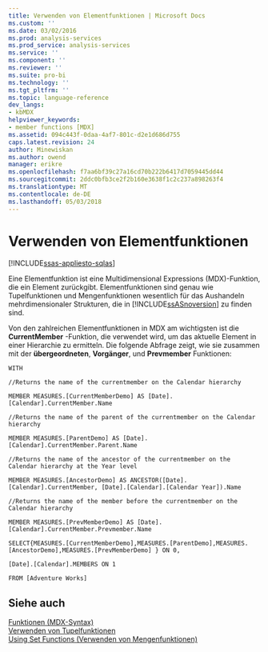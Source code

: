 ```yaml
---
title: Verwenden von Elementfunktionen | Microsoft Docs
ms.custom: ''
ms.date: 03/02/2016
ms.prod: analysis-services
ms.prod_service: analysis-services
ms.service: ''
ms.component: ''
ms.reviewer: ''
ms.suite: pro-bi
ms.technology: ''
ms.tgt_pltfrm: ''
ms.topic: language-reference
dev_langs:
- kbMDX
helpviewer_keywords:
- member functions [MDX]
ms.assetid: 094c443f-0daa-4af7-801c-d2e1d686d755
caps.latest.revision: 24
author: Minewiskan
ms.author: owend
manager: erikre
ms.openlocfilehash: f7aa6bf39c27a16cd70b222b6417d7059445dd44
ms.sourcegitcommit: 2ddc0bfb3ce2f2b160e3638f1c2c237a898263f4
ms.translationtype: MT
ms.contentlocale: de-DE
ms.lasthandoff: 05/03/2018
---
```

# <a name="using-member-functions"></a>Verwenden von Elementfunktionen
[!INCLUDE[ssas-appliesto-sqlas](../includes/ssas-appliesto-sqlas.md)]

  Eine Elementfunktion ist eine Multidimensional Expressions (MDX)-Funktion, die ein Element zurückgibt. Elementfunktionen sind genau wie Tupelfunktionen und Mengenfunktionen wesentlich für das Aushandeln mehrdimensionaler Strukturen, die in [!INCLUDE[ssASnoversion](../includes/ssasnoversion-md.md)] zu finden sind.  
  
 Von den zahlreichen Elementfunktionen in MDX am wichtigsten ist die **CurrentMember** -Funktion, die verwendet wird, um das aktuelle Element in einer Hierarchie zu ermitteln. Die folgende Abfrage zeigt, wie sie zusammen mit der **übergeordneten**, **Vorgänger**, und **Prevmember** Funktionen:  
  
 `WITH`  
  
 `//Returns the name of the currentmember on the Calendar hierarchy`  
  
 `MEMBER MEASURES.[CurrentMemberDemo] AS [Date].[Calendar].CurrentMember.Name`  
  
 `//Returns the name of the parent of the currentmember on the Calendar hierarchy`  
  
 `MEMBER MEASURES.[ParentDemo] AS [Date].[Calendar].CurrentMember.Parent.Name`  
  
 `//Returns the name of the ancestor of the currentmember on the Calendar hierarchy at the Year level`  
  
 `MEMBER MEASURES.[AncestorDemo] AS ANCESTOR([Date].[Calendar].CurrentMember, [Date].[Calendar].[Calendar Year]).Name`  
  
 `//Returns the name of the member before the currentmember on the Calendar hierarchy`  
  
 `MEMBER MEASURES.[PrevMemberDemo] AS [Date].[Calendar].CurrentMember.Prevmember.Name`  
  
 `SELECT{MEASURES.[CurrentMemberDemo],MEASURES.[ParentDemo],MEASURES.[AncestorDemo],MEASURES.[PrevMemberDemo] } ON 0,`  
  
 `[Date].[Calendar].MEMBERS ON 1`  
  
 `FROM [Adventure Works]`  
  
## <a name="see-also"></a>Siehe auch  
 [Funktionen &#40;MDX-Syntax&#41;](../mdx/functions-mdx-syntax.md)   
 [Verwenden von Tupelfunktionen](../mdx/using-tuple-functions.md)   
 [Using Set Functions (Verwenden von Mengenfunktionen)](../mdx/using-set-functions.md)  
  
  
